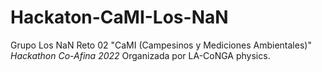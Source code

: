# Hackaton-CaMI-Los-NaN
Grupo Los NaN
Reto 02 "CaMI (Campesinos y Mediciones Ambientales)"
*Hackathon Co-Afina 2022*
Organizada por LA-CoNGA physics.
